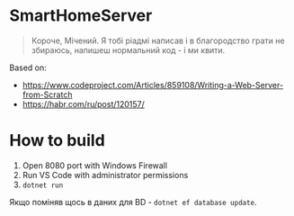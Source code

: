 # SmartHomeServer

> Короче, Мічений. Я тобі ріадмі написав і в благородство грати не збираюсь, напишеш нормальний код - і ми квити. 

Based on:
- https://www.codeproject.com/Articles/859108/Writing-a-Web-Server-from-Scratch
- https://habr.com/ru/post/120157/

# How to build
1. Open 8080 port with Windows Firewall
2. Run VS Code with administrator permissions
3. `dotnet run`

Якщо поміняв щось в даних для BD - `dotnet ef database update`.